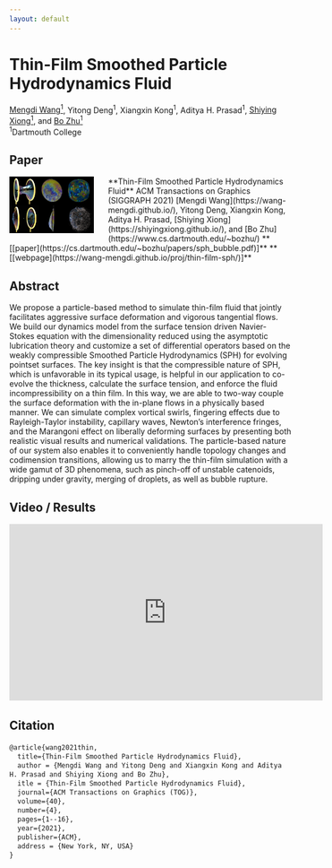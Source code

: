 ```yaml
---
layout: default
---
```


# Thin-Film Smoothed Particle Hydrodynamics Fluid


[Mengdi Wang<sup>1</sup>](https://wang-mengdi.github.io/), Yitong Deng<sup>1</sup>, Xiangxin Kong<sup>1</sup>, Aditya H. Prasad<sup>1</sup>, [Shiying Xiong<sup>1</sup>](https://shiyingxiong.github.io/),  and [Bo Zhu<sup>1</sup>](https://www.cs.dartmouth.edu/~bozhu/)  
<sup>1</sup>Dartmouth College

## Paper
<img src="proj/thin-film-sph/resources/represent3000.jpg" align="left" width="30%" style="margin: 0% 5% 2.5% 0%">
**Thin-Film Smoothed Particle Hydrodynamics Fluid**  
ACM Transactions on Graphics (SIGGRAPH 2021)  
[Mengdi Wang](https://wang-mengdi.github.io/), Yitong Deng, Xiangxin Kong, Aditya H. Prasad, [Shiying Xiong](https://shiyingxiong.github.io/),  and [Bo Zhu](https://www.cs.dartmouth.edu/~bozhu/)  
**[[paper](https://cs.dartmouth.edu/~bozhu/papers/sph_bubble.pdf)]**  **[[webpage](https://wang-mengdi.github.io/proj/thin-film-sph/)]**

## Abstract

We propose a particle-based method to simulate thin-film fluid that jointly facilitates aggressive surface deformation and vigorous tangential flows. We build our dynamics model from the surface tension driven Navier-Stokes equation with the dimensionality reduced using the asymptotic lubrication theory and customize a set of differential operators based on the weakly compressible Smoothed Particle Hydrodynamics (SPH) for evolving pointset surfaces. The key insight is that the compressible nature of SPH, which is unfavorable in its typical usage, is helpful in our application to co-evolve the thickness, calculate the surface tension, and enforce the fluid incompressibility on a thin film. In this way, we are able to two-way couple the surface deformation with the in-plane flows in a physically based manner. We can simulate complex vortical swirls, fingering effects due to Rayleigh-Taylor instability, capillary waves, Newton’s interference fringes, and the Marangoni effect on liberally deforming surfaces by presenting both realistic visual results and numerical validations. The particle-based nature of our system also enables it to conveniently handle topology changes and codimension transitions, allowing us to marry the thin-film simulation with a wide gamut of 3D phenomena, such as pinch-off of unstable catenoids, dripping under gravity, merging of droplets, as well as bubble rupture.


## Video / Results

<iframe width="560" height="315" src="https://www.youtube.com/embed/__1VjKF-gTk" title="YouTube video player" frameborder="0" allow="accelerometer; autoplay; clipboard-write; encrypted-media; gyroscope; picture-in-picture" allowfullscreen></iframe>

## Citation
```
@article{wang2021thin,
  title={Thin-Film Smoothed Particle Hydrodynamics Fluid},
  author = {Mengdi Wang and Yitong Deng and Xiangxin Kong and Aditya H. Prasad and Shiying Xiong and Bo Zhu},
  itle = {Thin-Film Smoothed Particle Hydrodynamics Fluid},
  journal={ACM Transactions on Graphics (TOG)},
  volume={40},
  number={4},
  pages={1--16},
  year={2021},
  publisher={ACM},
  address = {New York, NY, USA}
}
```
